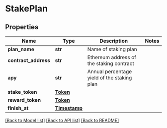 # StakePlan

## Properties
Name | Type | Description | Notes
------------ | ------------- | ------------- | -------------
**plan_name** | **str** | Name of staking plan | 
**contract_address** | **str** | Ethereum address of the staking contract | 
**apy** | **str** | Annual percentage yield of the staking plan | 
**stake_token** | [**Token**](Token.md) |  | 
**reward_token** | [**Token**](Token.md) |  | 
**finish_at** | [**Timestamp**](Timestamp.md) |  | 

[[Back to Model list]](../README.md#documentation-for-models) [[Back to API list]](../README.md#documentation-for-api-endpoints) [[Back to README]](../README.md)


